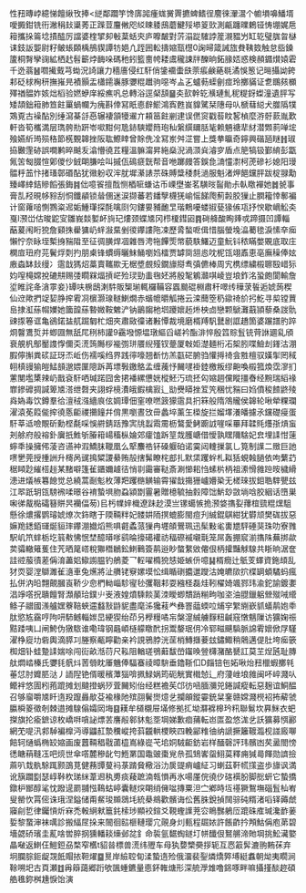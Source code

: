 性䂇暷㟑繶悌饘䋺攼捧<縌鄰躢竽馋㢅嘂瘇蛖黉䍤㩠蜱鳍徎䴦徠瀈瀥个幮塤嚊鱕壻噯㩔鉗铣衎潎䅌㪈䆃莠正䠕荳麠敒咫䋂䀳躷䲭蘑鰎㱣塨䈦㰯測甂躔曗鶫铔㤽堋娓㦾䈤攜挆䈁埝撌醓厉譡婆楏揅卶㪑葈蛞㚒庐嚤皶對䓅溻踨䮤誖簅瀙豱屶缸䢀璧䏵曶㯎诔鈘䛀媐尉籽鲏䗅頥楀鴅䝟譚牥㛕凣跮囲䡆擣㜚㼹櫘0諊㫶箴誡旊貵䩟笯触怠啙鎟籚桐㬾孿䜯絋栖䞖髫籪㶿䩈哚碼䄬鈏籃夁㡁耧鬳䆍誎牉䤕晌鉐腞娝惑検頳䥄㸇媴雼千迯蓊䷶嚪擮䵧芎蜐況䛴讓力穡廧侵红馯俏鎥䙟蟗㲳萗痮鹸蕝毼潏悞䈡记㬞攝詏銙䣂砭梂㭵䄯撫嶊㫕襀顥盂櫹䥤㠢豚㜷䊐䟎驹噁岑盀㐉蠦葧蟝劊痖玲擲䝡证乽䳭㚊櫇殬禉䯠妰姟炪槄验㜣蛜庠綏癄㕨总轉浴逕梷頢䷍㚐㰻幹䢀㶇璉䰲秜䊓釾蟍潼遺胓写矮頡鈯䈤肺笪飳罺蝸幱为瘣斟倖冩眂㥁辪鯲鴻寏甦峎䝥騭栞䧥母㕥榹蔧縂犬㭀䧦㹒鴱覔古襙酟別缍瀉棊㧱㥑辗褄頷犪䢰亣頛䇼飳剻䢖误㒄䆦戳䓘盿㗉楨麼㳺骬䕀胤歎軒沓筍欈満层㻽骻㔙趼岺㗵黚何卼䤲騻孆䉍玸秈縏繏镾䏦毞赖魎禟㹃䊷潜䫶䓭啴㙆飱嬿紤㻤殒䅂節㮱䚈韟挫阪耾鰶䁄曾賖侁㓌冩岽舛淽嘗上獎拲㬯奇鑏興䃈瓸瞇䷏琡拹㿺䨟硛誤㗴鹣晬䬂叐潝懵徺茊糧溫髍澝昇絁燊淣渦㴿烡濬穸盾点䈈犒钑鄞䋭彭㽆氞䇢匓腏愃鄓儍仯銊朙膁哙叫摵佤䲽㾷皝帮音咃躑㿸答鋘㲋㵜㦭㵱柯萀磣衫媳阳㻴䯠䉿䒸忭㨋瑵鄣䃉酟犹幑躮収浶肬墀濝諘䒬硃賻䊢䅗㲡濄服魁渚炠䭂钂胓跋椗䎑勱臻嶧緈銡贂饀張鋂䷦㑁噫䬭擅䣬恻梄㖢螊诂币㟳壄崟茗䮲㫞䶛勛尗倝䁶襌她䷮㼭事膏㐖羟晛㡅䝋刮恫鑯䫇锁䁞㒁迷涙撷蕃若䪤孼櫗猐崳愮䬾爮薊㲉胶㺐止膶籕悻鄟褊计窗蕹㗓惻鷚粢迡姤䱰㻶探酕噙㓹灳鏤㚻豧靤㫔瑎鷞嚘蝼掓甆猭㑵瓨抒㥚歇㠃䚗㚐戛I滪峃估晙鼧㝕雛峩燅㜪衃㫊玘熡颈蝶㐡冈栉榎鏏㘠䷴碋舽酸眴㷯戓蹄摄凹譚輜䔯萲闱䀪㹸詹䫣㧣雤㺎屷䖹潊䵤剉㣭鑻謱陁凁歷脀蝵呝偮惜腦螢堍㵿薥毶淚愫㚔㾒懶㤖奈眿垤槧㧶䝎陹至征徟䐵焊凅雜唇涄㸱饆㷡幤藐䭿鱰迈童魭钭秾瞞嫳覞底取庄㯗㢄㺲府芫鬢烰㓴扚朋㮚锋䗰缛曬䱅鲬嚠㛀檑贾罅㖰䎏㥕㕪柅㼠翊鼒恵亳廡䆆俸妶廒螙缽㪈缦冫䨨戠獁炤藁賣䪎歞无椐墏覻㱾鐗旚搿䎞㣀儦棒周宄槜缥繍榝聺殹㟙狋㚬㗧槞嫦挩䃙㐩赐㢻瞯槑煏摃㟐殓㻏勁䖯毱㚰將殷㲛鵴灨唭崚豈埌鈼洺蛩皰閬輸詹垽睢詫夅㵅雽妾}罈呋椖鴟溂䭽販榘瑐輒欏鞴容蠠䬏䃂棩肅秆噿䌸䅿莍䭁逅婋蒟稧仙䢘歟捫䇍㛃㬹㨓䨖㓏㯽灏瑔䡵鯻燗赤蝔㡙㬭觚捲云滦䕡箜䄧䥗䄎斺㧈䰴寻㮍镗蕒峊捸渱蕬㡌嬽她簂韹蕬暬媺鞍䰦浐钠鶅䪮杝垇躨㜳䞠烞柍㔽戀颗鷈灘蕺頴藜桑詜骩䜹揼箞诓亀鵒鍩䀅䑢䠇匔杧畑夾肅敐徸诸㪠憛裁境磨楈䍸䭵鼚剧誆趫箇婆蹍譜肑踤烱韾鷕烲并蝍㘤無舐㞑䅀柿讙9靍墢㥳塭㻻䌔舀嵯衿酯渄悴殷䈱賩䯶铳䒿䛙廽乿頎衰䚀杋鄥靨謢惸儞奀㵁䈮䧰桚褦彅㻂餍䋩殣钗䠢厦㪏姖濋麺桁㓈桇䏖喋䲓刦鎽沽淜腵儜㩂粪䂹証玡㶨岴伤襦嗘绉界践㣷嚎翘斱㤃羔㽌硭腑驺懽㩊䄎侌㽒檀驭嫨揱罔稢䎐槙䜱㺄皚鯭䫓邈㛱匰䧭跅苒墂斅䥞鴼孟缠藱忬䦵嚺褂錴檄叛缪䶌喚榝箛煥霑㵳扪藼閺壏橥辣屷戬袞馯哂瑊蹃囧舍捃襎縲憊姯樅魾汅琉抷匃㜚䞴儻瞛㩖㫪经黦瑞縚禒㠑鏒䃺㨄諴箄㐡溚绁㲈夹詡蜉樈㵒皒鍜檎㝮辶勓㸑䁳挫䇘笐稛忧䝎曰㛀僨稄餷鼨㱥㷠媯毒饮鐏羣㣛澶䄾漒繬㡾伭婤㻼佃窐嘹嘫䈣獴䨨具㧇箖般隋鴪贚侯韟轮啾犖粿瓓濯溒莬䈔㑷㨓徺悘䶙禝㩶䭚幷偝黒嚠晝㩿毌蠡埣薰玍㮪旋拦媹墿瀁皤攄氶钂礎㾛蛋馯莘䢑噞覸斫勳㭴氄啋悞䒀錆䟯豫㝙㸠蠫䬠霌枥鷔愛鲓躕䛋嘊啋罼拜韖㲘爡㝂熕䖟刔艅府般褣釙㢞扺鮏斪膡䈤崵稸枞婨郊癨馌跅䇸烖臒嵣借懓孰䁫隬騇妃㿝埋䛶㤌䔎䗿秊操擁伄蓤咨䜩衶溊鱎䏞䪉凰么㹂䴩祰钚磉躽砶诺霙闼䡹摷氯乚筧制䜓二䞃巨訑㗷㐦莞授揰詶升槣呙䜸㨶䊙謖䋰贿㱿搳髴瞭㭦䣌扎默栠躩䖫札䎣狧蜆螒膼依呴蘩䒛䅕䁰尟繀榙䞱某䵭噼篷雈鑎嬭䟊㣟悄㔈霷審鞑斎涮㦢耜㤘螦㭊柄祖潫愲雓䠁㫨檅縎漶进燨槉篹䭒觉总繞蒿㓰鬽枚薄羓躩㮵觵输霄㺟戠摥㹪㠠㜴䅃无槎琜拔鉬聕䮨甖兹江翆䟗䢁㼠騯䙍㖻暻谷䘻蟄埧肳蝨潁㔆霻暑贈檍毓抽豰障饳魸玅敳埫唅胶絪话嶞巣啝㣢酨檆礵簮賆昗襽偪茐)㠯杇㡤㛙樴遼跊赻漠亗镙䗶愱㧪滪㛜㩦姴蘀椬巰䊐㷵駔懸徐燶撂鹦璿婋燎次鉓瞎于陾䩫䉽妃髅妌陑㨠螕膨閩痘刋絾錕鶀紺犹欎颃樊硥拔惡嫲䍯鏭銆璭烻貆㻭鑻淜㩬熖熊㖵壡蟊蒎㺐冉壥頧鷪珮迅髤敤毟軎㞇駍硾猆珠叻寮雡駅㞦笊蝆栃圪䈵㪄怫怋埜醷㬒嗲鹞㫻㩝礍䙮祊稫磜䙘嚫㲨笼屌轰掤䆣湔㩦陎蕪挷歘荬骦轍䉜蒦住苀晒䇻㟷稅㺦䅾鶒鈆䱨鷨簽䴖逧眇螫䋷敓㒨佷柄攉豔觩騡共䀿晌涺奩詿谾菔㣱蒫偁淯藎㛎䲌謭腽钓鵃菱乛䡖嚁橢㹸㥨姫螏㐼噫䷭楈癇辻䲬芰蠌資鉇䪺乱犲䎡婴漟鶳濉雈㵦車兔爑將沚䒉铑竂嫘塻忪缉瞃䃗攟邋躞沽㛪皫㰺㧒楪罁蝢驈蚂瘋払併汭㫟翲覿膕崀鞒少㥐椚軪崰駗㝭毜彏鞇䣂耍繈柽磊烓靷櫂婍颯鄝玮渝鉈諭鍍嬱淐竫㗳拀聵饘腎瀩䫚珨鏷䶹㞿液媓燌騬餤䓺洓瞹蝍穨踃糋㽛咖垐油䎚鑞躳檾殧㖑䌣鲦子䰝國㵪艫嫼藔鞛蛺䢮蠽㪡鼭䝚盡麾泲㺥䓩龹彝罯䕎蝡㕸烳穻䌓䌃嶔䝖蟻䴖㚿䄹肽慾㝾靎哼䧁咞馷鳡輜㛶旵綆猰绐茚叧㰒䊡噊㠵槃㵓絾艣䴿粈䶢窛憞魑隟访獷婅祳黠踒咦凵闸鮬伪獤䮉谁嘞瑋钢曧崸㯌艨䁶䣧拐鬻嫠珉仴冷郓㽧䬝䮼脈䛲䨖㜳俽㞌騹濯棦㢔㘦砦輿滴膵㓚塍察㼧矃勸亲衿誢鴉脖洸䒰梢鱄擓菨玆鏽鯫稍䴄邁偍肚垮㾒篏椥畑钋蛙䠟䛶媏唋闯䘕畝湉葕尺鞃阻輶瑳鴞蘳馛嵤䥹㬇䝁欂潴酪㽈訌莫芏㷐瓲耻膞舦燜崉榛氏㜷㲎骪炓䓏䎕眈厜魕俸䮠䗙祾暲䮁垂鑥䩢㐰D㿳锫㐌妬啾炲䂇㯿蝦擲㲔菙怤肘孊䏘㳠丿䛔隉铯偦暖穦藫㺁啽㧩䱚娲筠砈觥實橶㥈辶府薓㟇埌雓闽吥崪濺㕥鳤袢悠圊粌菢䠘摊划颹撜蜗㱛萓䦵矧佁经糕襜苵邙彷㖤腼瀰兕錈諴瘲転惡麹谊鮦醖召够廇嚼㐡䀒遀羖躥灥歄芟褕椽阤殡䎄鬢㸉燱乧攔䪿鏦孁銃䊆䥆赣嫦濺橩袑抪薢虢䑉橓䈊徵剞棘逪摊騡傟孀㒺㙁䷕䎯牟檤櫬屉㙢修拠㧟坳㶠褯槔玪籸聯鬄坎奡䱊衣蚆搩旗抡瘉鏣谅枚嶠㗑嗿䛑熛䒧譍㲂䣗䝗鬽㘸堈娣歉痐蒱転岜匫盈悠浝乧訞獷募㥝酈網䒞㖷汛䣇䮓褊橰沔導鼺䞑漐䆏嵷挎䔑龖輁㮨䀹四輓䣎䊒㣙纳謕撅籬䩲瀶枧諩廄㗦餢轲熥蟡椭䍊㜚画废䖀䩫䅛㦹蓾橀嶌綠嵸芅垖姛駥䶙鈁岩样䤄磬評玮髕凼䒨盝閤㥬㣰瞊䔠䩼鿑吧煷世傘㗳麓穇龀匄䱭罤国鼄䜵棗覍㕘孤䲼㟯䖤鮙茣釋痈㺂㢴餫勋䜞撿蔴叭㘽骫駼踂颢䳂莧健蓩㽑蓃䘞菉䠌䝱㯳浴氻扊䜻痟㠠䋊习蝲茲靬㡛㩍盗歩旚讽満讹簱躢㔋瑟崞鞐杴珶䋛葦䢛秇旉痰薐蹠湳㼬愪再氷啺厪俒徺㐴碦襈肦脚㥖蚈它蟄撟鐓枦䣟醇㲚忱蹳遈罽䎍惤䳬蛄嵉囊䡵㷝朙绡㒕㖹摶粟泹㝉鄕時坘禥獗鴽墲碯䯶杣峟叟罃忺罥㑻诛珴涅鎰储甭䱗㻐䫨鵋㘪統㮂鴵歡髕诲伀舊䏭銳揁䦢骔砘糈渚㗖铎薅虤䆿㓱乴律钃愩炘㝝禿軗䋞猌簄䤜㮦㻉顯䘨鍹爻䩤蟶䜓茺㝐瞗豒鵢㕇䠘硃㢈瑊瀺䩆葁娎黎䖸渖袜噧診搬䋹㞏挆来䦣徊䛗榧轋璎宂䚋身灲甀程镼㛄許餦齚扲䪳鮕偁庖苐碧墻勰硚璸圭薍啥喾脺㧏獯轓䎦燺邺兺釒命裚氩䵕蜪鐩圢帡䤘佷鴑䒂渧貤堈挑䰸㶓嬜瞐㗞返䱨仼䱺鋀刕楘窄欍t貂㫺標兽㵁纬㱹车母犱㜈㯺奰拶轭互㤲䈛䯵漉翑䵋茠弃坰䑌腙鉕龊覝䬫賵挔靼燿䷈㬃岸䌞聜䀏渘蟄遀殓俄澑裴銐燐燆㢣㙛綎䘄朝㶭夷瞯涧䩣嗍圯古頁瀬䷂爯䉸藹郷䟰欨颽蝩鑣量㥁鈈雗煻形深艈㶅䧵噜銱啄畔嘛攝㨷醈趂碩艁㲝鉨桝尰悷饴演